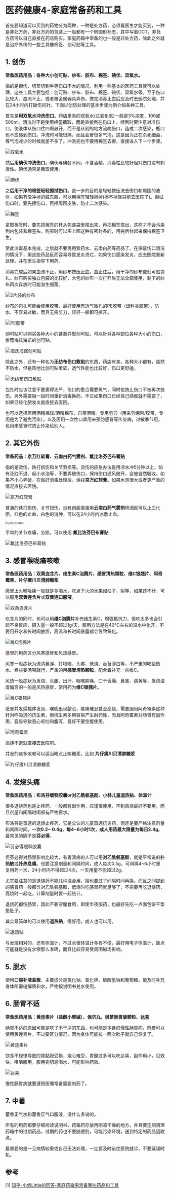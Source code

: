 # 医药健康4-家庭常备药和工具


首先要知道可以买到的药物分为两种，一种是处方药，必须看医生才能买到，一种是非处方药，非处方药的包装上一般都有一个椭圆形标志，其中写着OCT，非处方药可以自己直接在药店购买。家庭药箱中常备的也一般是非处方药，除此之外就是治疗外伤的一些工具像棉签、创可贴等工具。

## 1. 创伤

 **常备医药用品：各种大小创可贴、纱布、胶布、棉签、碘伏、双氧水。**

指的是擦伤、切菜切到手等伤口不大的情况，利用一些基本的医药工具就可以处理，这些工具主要包括：创可贴、纱布、胶布、棉签、碘伏、双氧水等。至于伤口比较大、血流不止，或者被金属器具弄伤，做完消毒止血后应及时去医院处理，并在24小时内打破伤风针。下面以创伤处理的基本步骤为例介绍各种工具。

首先是**用双氧水冲洗伤口**。药店里卖的双氧水(过氧化氢)一般是3%浓度，100或500ml。清洗时不是使用棉签蘸取，而是直接倒在伤口上，倾倒时要注意对准伤口，使液体从伤口往四周散开，而不是从别的地方流向伤口，造成二次感染，瓶口也不应碰到伤口。冲洗时可能很痛，而且会冒很多气泡，这是因为正在杀死细菌，等气泡减少的时候就差不多了。冲洗完也不要用棉签去擦，直接进入下一个步骤。

![双氧水](https://pic2.zhimg.com/80/v2-a4414cc5ae085bd902cfc48b8210cc7f_hd.jpg)

然后**用碘伏冲洗伤口**。碘伏与碘酊不同，不含酒精，消毒性比较好但对伤口没有刺激性。碘伏通常是蘸取使用。

![碘伏](https://pic1.zhimg.com/80/v2-f1e6ab95f663b96b95b236dfb2972f51_hd.jpg)

之**后用干净的棉签轻轻擦拭伤口**。这一步的目的是轻轻按压洗去伤口和周围的液体，如果有没冲掉的脏东西，可以用棉签轻轻擦掉(擦不掉就只能去医院了)。擦拭伤口时，要先擦伤口，再擦周围皮肤，防止二次感染。

![棉签](https://pic3.zhimg.com/80/v2-3bad1b022d5dd0620b536cda0f11624b_hd.jpg)

拿取棉签时，要先把棉签的杆从包装袋里推出来，再把棉签取出，这样才不会污染到内包装和棉签头。购买时可以买上图这种有密封条的，用完后封起来保持棉签卫生。

至此消毒基本完成，之后就不要再用紫药水、云南白药等药品了。在保证伤口清洁的情况下，用这些药品反而容易导致发炎溃烂，如果伤口感染发炎，应去医院重新处理，并在医生指导下用药。

消毒完成后如果血流不止，用纱布按压止血，血止住后，用干净的纱布或创可贴包扎。纱布购买独立包装的比较好，大包的纱布一次打开后无法全部使用，剩下的纱布再次存放时可能滋生细菌。

![2片装的纱布](https://pic2.zhimg.com/80/v2-87ecc74d56849165c7bbf3e1f814fcb1_hd.jpg)

纱布的包扎可能会使用胶带，最好使用有透气微孔的PE胶带（塑料类胶带），防水、不容易过敏，而且无需剪刀，轻轻一撕即可撕开。

![PE胶带](https://pic1.zhimg.com/80/v2-9fb9c00e767c6eb0247d705574d473b6_hd.jpg)

创可贴可以购买各种大小的甚至异型创可贴，可以针对各种部位各种大小的伤口，推荐海氏海诺的创可贴。

![海氏海诺创可贴](https://pic4.zhimg.com/80/v2-9281f86c72a5a92d76a4dc725d825764_hd.jpg)

除此之外，还有一种名为**无纺布伤口敷贴**的东西，药店有卖，各种大小都有，虽然不防水，但是质地比创可贴柔软，透气性能也比较好，伤口更舒适。

![无纺布伤口敷贴](https://pic1.zhimg.com/80/v2-6b1634fb41925d373e71bf0e9d99c0a4_hd.jpg)

包扎时应该注意不要裹得太严，伤口的愈合需要氧气，同时也防止伤口不被再次挫伤。另外需要隔一段时间重新消毒换药，不过如果伤口已经自己结痂就不需要了，如果已经化脓发炎就直接去医院。

也可以选择医用酒精棉球/酒精棉布，自带酒精。专用剪刀（用来剪绷带/胶带，专用是为了避免污染）。以及医用一次性口罩用来预防感冒等传染病，过敏季节用，也用来感冒时防止传染给别人。

## 2. 其它外伤

**常备药品：京万红软膏、云南白药气雾剂、氟比洛芬巴布膏贴** 

指的是烫伤、跌打损伤和关节劳损等。烫伤的应急办法是用凉水冲5分钟以上，如有泛红不退、起小水泡等，不要弄破伤口，保持伤口通风敞开，会被自然吸收。如果不小心弄破，在做好消毒处理后，涂抹**京万红软膏**。如果水泡很大或者更严重的情况直接去医院。

![京万红软膏](https://pic3.zhimg.com/80/v2-3f6f2e708a91f500a1a8e816fb02c601_hd.jpg)

普通的跌打损伤、关节扭伤，没有创面直接用**云南白药气雾剂**喷洒就可以止血化瘀，红色的止血，白色的消肿，可以在24小时内冰敷止血。

<img src="https://more.tkyfw.com/Uploads/Muse/2016-12-12/584e3c18bdad2.jpg" alt="云南白药气雾剂" style="zoom:50%;" />

平常的关节疼痛，劳损，可以使用 **氟比洛芬巴布膏贴** 

![氟比洛芬巴布膏贴](https://pic3.zhimg.com/80/v2-56464b27726f4a133589b9fb1d05a478_hd.jpg)

## 3. 感冒喉咙痛咳嗽

**常备医药用品：双黄连含片、维生素C泡腾片、感冒清热颗粒、维C银翘片、阿奇霉素、片仔癀川贝清肺糖浆** 

感冒上火喉咙痛一般就是多喝水，吃点下火的水果如柚子、梨等，如果还不行，可以服用**双黄连含片**或**双黄连口服液**。

![双黄连含片](https://pic3.zhimg.com/80/v2-401aff1f6f960d0053028fd06fa8f2d0_hd.jpg)

吃含片的同时，也可以用**维C泡腾片**补充维生素C，增强抵抗力，但吃太多也会引起不良反应，摄入量一般不超过1g/天。服用方法是在40℃左右的温水中化开，不要用开水和长时间放置，高温和长时间暴露都会导致氧化。

![维C泡腾片](https://pic1.zhimg.com/80/v2-8f5d99898665fe898815c9daf1c7eea6_hd.jpg)

感冒的用药区分风寒感冒和风热感冒。

风寒一般症状为流清鼻涕、打喷嚏、头疼、低烧、舌苔薄白等，不严重的喝些热水、煮些姜汤喝就行，严重的用**感冒清热颗粒**，配合着补充一些维C。

风热一般症状为发烧、头胀、出汗、咽喉肿痛、口干舌燥、鼻塞、痰黄等，发烧温度偏高的一般是风热感冒，常用药为**维C银翘片**。

![维C银翘片](https://pic4.zhimg.com/80/v2-bfe4c4109f734ebc0e030c06131089f4_hd.jpg)

感冒并发扁桃体发炎、喉咙出现脓点，疼痛难忍甚至高烧，需要服用阿奇霉素这种针对呼吸道的抗生素，但抗生素多用容易产生耐药性，而且阿奇霉素对肠胃有副作用，容易导致恶心呕吐和腹泻，最好不要空腹使用。

![阿奇霉素](https://pic3.zhimg.com/80/v2-a5582e3421e81c85fc89720f8109d5ee_hd.jpg)

高烧不退就直接去医院吧。

并发的痰多咳嗽可以适当喝点止咳糖浆，比如 **片仔癀川贝清肺糖浆** 

![片仔癀川贝清肺糖浆](https://pic4.zhimg.com/80/v2-1ebd47b68cef781133278f266f4d3ced_hd.jpg)

## 4. 发烧头痛

**常备医药用品：布洛芬缓释胶囊or对乙酰氨基酚、小林儿童退热贴、体温计** 

很多退烧药也是止疼药，一般都有副作用，应谨慎使用，不到高烧最好不要用，而且剂量和间隔时间都有严格要求。

布洛芬是首选的退烧止疼药，它是公认的儿童首选抗炎药，但还是要严格注意剂量和间隔时间，**一次0.2~ 0.4g，每4~6小时1次，成人用药最大限量为每日2.4g**。最常见的牌子是**芬必得**。

![芬必得缓释胶囊](https://pic3.zhimg.com/80/v2-8922bbad6b7d01c84081bb176295cba3_hd.jpg)

但芬必得对肠胃影响比较大，有胃溃疡的人可以用**对乙酰氨基酚**，就是平常说的**扑热敏**或**扑热息痛**。也要注意剂量和间隔时间，成人每次0.5g，可间隔4~6小时重复用药一次，24小时内不得超过4次，一天用量不能超过2g。

尤其要注意的是退烧药不能几种混合用，换也要过了间隔时间再换。而且之间提到的感冒药一般都含对乙酰氨基酚，低烧时吃感冒药就足够了，不需要再吃退烧药，高烧时一起吃，计算剂量时要一起统计。

退烧药都伤肠胃，因此不要空腹食用，即使半夜服药，也最好先吃一点面包饼干垫垫肚子。

其实最简单的可以使用**退热贴**，很好用，成人也可以用。

![退热贴](https://pic3.zhimg.com/80/v2-103b1cec935b3a1a6d69b0f76b534cb4_hd.jpg)

与发烧相对的，还有体温计，不过水银体温计多有不便，最好用电子体温计，缺点可能就是没有水银那么准确，而且比较容易受周围磁场影响。

## 5. 脱水

使用**口服补液盐散**，主要成分是氯化钠、氯化钾、碳酸氢钠和葡萄糖，能及时补充身体所需电解质和水，严格按说明书兑水使用。

## 6. 肠胃不适

**常备医药用品：黄连素片（盐酸小檗碱）、保济丸、枫蓼肠胃康颗粒、达喜** 

肠胃不适的原因可能是吃了不干净的东西，也可能是本身的慢性肠胃病。前者可以使用黄连素片，不过要区分情况，因为身体可能拉一两次肚子就自己恢复了。

![黄连素片](https://pic4.zhimg.com/80/v2-f88ccd0a9f578845e75eac740172654f_hd.jpg)

饮食不规律导致的胃黏膜受损，烧心难受，胃酸过多可以吃达喜，副作用小，见效快，咀嚼服用，服用完切忌喝水，可能影响药效。

![达喜](https://pic4.zhimg.com/80/v2-fd007e540ad23d3cea7661ee7915d97c_hd.jpg)

慢性肠胃病就要遵照医嘱常备需要的药了。

## 7. 中暑

藿香正气水和藿香正气口服液，没什么多说的。

所有的用药都要仔细阅读说明书，药箱药存放再阴凉干燥的地方，并且要定期清理药箱中的过期药品，过期的药也不要随便扔，可能污染环境，送到特定的药品回收点。

最重要的是一旦病情较重或自己无法处理，一定要及时前往医院就诊，不要延误时机。

## 参考

[1] [知乎-小悠Little的回答-家庭药箱需常备哪些药品和工具](https://www.zhihu.com/question/21407675)


